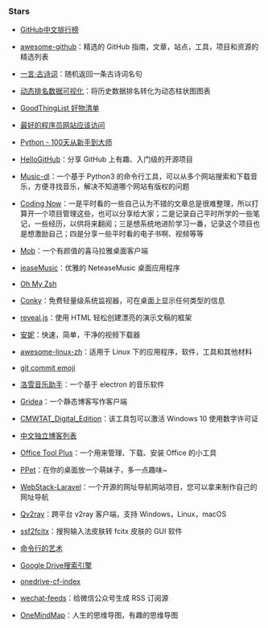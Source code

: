 ### Stars

- [GitHub中文排行榜](https://github.com/kon9chunkit/GitHub-Chinese-Top-Charts)

- [awesome-github](https://github.com/AntBranch/awesome-github)：精选的 GitHub 指南，文章，站点，工具，项目和资源的精选列表

- [一言·古诗词](https://github.com/xenv/gushici)：随机返回一条古诗词名句

- [动态排名数据可视化](https://github.com/Jannchie/Historical-ranking-data-visualization-based-on-d3.js)：将历史数据排名转化为动态柱状图图表

- [GoodThingList 好物清单](https://github.com/cnfeat/GoodThingList)

- [最好的程序员网站应该访问](https://github.com/sdmg15/Best-websites-a-programmer-should-visit)

- [Python - 100天从新手到大师](https://github.com/jackfrued/Python-100-Days)

- [HelloGitHub](https://github.com/521xueweihan/HelloGitHub)：分享 GitHub 上有趣、入门级的开源项目

- [Music-dl](https://github.com/zhongrongzhao/music-dl)：一个基于 Python3 的命令行工具，可以从多个网站搜索和下载音乐，方便寻找音乐，解决不知道哪个网站有版权的问题

- [Coding Now](https://github.com/josonle/Coding-Now)：一是平时看的一些自己认为不错的文章总是很难整理，所以打算开一个项目管理这些，也可以分享给大家；二是记录自己平时所学的一些笔记，一些经历，以供将来翻阅；三是想系统地进阶学习一番，记录这个项目也是想激励自己；四是分享一些平时看的电子书啊、视频等等

- [Mob](https://github.com/zenghongtu/Mob)：一个有颜值的喜马拉雅桌面客户端

- [ieaseMusic](https://github.com/trazyn/ieaseMusic)：优雅的 NeteaseMusic 桌面应用程序

- [Oh My Zsh](https://github.com/ohmyzsh/ohmyzsh)

- [Conky](https://github.com/brndnmtthws/conky)：免费轻量级系统监视器，可在桌面上显示任何类型的信息

- [reveal.js](https://github.com/hakimel/reveal.js)：使用 HTML 轻松创建漂亮的演示文稿的框架

- [安妮](https://github.com/iawia002/annie)：快速，简单，干净的视频下载器

- [awesome-linux-zh](https://github.com/cdoco/awesome-linux-zh)：适用于 Linux 下的应用程序，软件，工具和其他材料

- [git commit emoji](https://github.com/liuchengxu/git-commit-emoji-cn)

- [洛雪音乐助手](https://github.com/lyswhut/lx-music-desktop)：一个基于 electron 的音乐软件

- [Gridea](https://github.com/getgridea/gridea)：一个静态博客写作客户端

- [CMWTAT_Digital_Edition](https://github.com/TGSAN/CMWTAT_Digital_Edition)：该工具包可以激活 Windows 10 使用数字许可证

- [中文独立博客列表](https://github.com/timqian/chinese-independent-blogs)

- [Office Tool Plus](https://github.com/YerongAI/Office-Tool)：一个用来管理、下载、安装 Office 的小工具

- [PPet](https://github.com/zenghongtu/PPet)：在你的桌面放一个萌妹子，多一点趣味~

- [WebStack-Laravel](https://github.com/hui-ho/WebStack-Laravel)：一个开源的网址导航网站项目，您可以拿来制作自己的网址导航

- [Qv2ray](https://github.com/Qv2ray/Qv2ray)：跨平台 v2ray 客户端，支持 Windows，Linux，macOS

- [ssf2fcitx](https://github.com/pp710680429/ssf2fcitx)：搜狗输入法皮肤转 fcitx 皮肤的 GUI 软件

- [命令行的艺术](https://github.com/jlevy/the-art-of-command-line/blob/master/README-zh.md)

- [Google Drive搜索引擎](https://github.com/gdtool/zhaopp)

- [onedrive-cf-index](https://github.com/spencerwooo/onedrive-cf-index#preparing)

- [wechat-feeds](https://github.com/hellodword/wechat-feeds)：给微信公众号生成 RSS 订阅源

- [OneMindMap](https://github.com/iHTCboy/OneMindMap)：人生的思维导图，有趣的思维导图